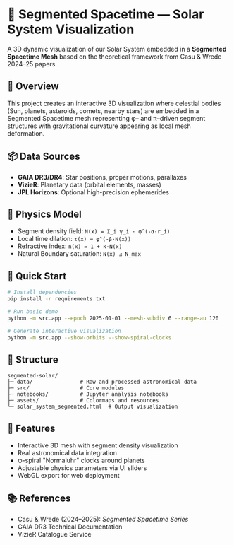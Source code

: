 # 💫 Segmented Spacetime — Solar System Visualization

A 3D dynamic visualization of our Solar System embedded in a **Segmented Spacetime Mesh** based on the theoretical framework from Casu & Wrede 2024–25 papers.

## 🎯 Overview

This project creates an interactive 3D visualization where celestial bodies (Sun, planets, asteroids, comets, nearby stars) are embedded in a Segmented Spacetime mesh representing φ– and π–driven segment structures with gravitational curvature appearing as local mesh deformation.

## 📦 Data Sources

- **GAIA DR3/DR4**: Star positions, proper motions, parallaxes
- **VizieR**: Planetary data (orbital elements, masses)  
- **JPL Horizons**: Optional high-precision ephemerides

## 🧠 Physics Model

- Segment density field: `N(x) = Σ_i γ_i · φ^(-α·r_i)`
- Local time dilation: `τ(x) = φ^(-β·N(x))`
- Refractive index: `n(x) = 1 + κ·N(x)`
- Natural Boundary saturation: `N(x) ≤ N_max`

## 🚀 Quick Start

```bash
# Install dependencies
pip install -r requirements.txt

# Run basic demo
python -m src.app --epoch 2025-01-01 --mesh-subdiv 6 --range-au 120

# Generate interactive visualization
python -m src.app --show-orbits --show-spiral-clocks
```

## 📁 Structure

```
segmented-solar/
├─ data/               # Raw and processed astronomical data
├─ src/                # Core modules
├─ notebooks/          # Jupyter analysis notebooks  
├─ assets/             # Colormaps and resources
└─ solar_system_segmented.html  # Output visualization
```

## 🎨 Features

- Interactive 3D mesh with segment density visualization
- Real astronomical data integration
- φ-spiral "Normaluhr" clocks around planets
- Adjustable physics parameters via UI sliders
- WebGL export for web deployment

## 📚 References

- Casu & Wrede (2024–2025): *Segmented Spacetime Series*
- GAIA DR3 Technical Documentation
- VizieR Catalogue Service
